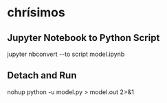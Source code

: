# chrísimos

## Jupyter Notebook to Python Script
jupyter nbconvert --to script model.ipynb

## Detach and Run
nohup python -u model.py > model.out 2>&1
